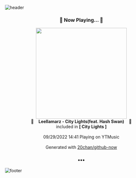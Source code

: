 ![header](https://capsule-render.vercel.app/api?type=wave&height=170&section=header&text=Hi.%20I'm%20SHIFT&fontColor=090707&fontAlignX=45&fontAlignY=65&fontSize=100)

<h3 align="center">🎵 Now Playing... 🎵</h3>
<p align="center">
  <a href="https://music.youtube.com/watch?v=RD-0SvXhIJg">
    <img width="300" src="https://lh3.googleusercontent.com/YGsuqdjUW0HvjUT-5rm8A903lTG7Ti6KnCu4U0wW8ziNHFgM2msHknvnzW6dGcO5lzG-gnZBoS-gbVR3">
  </a>
  <br>
  🎵&nbsp&nbsp&nbsp <b>Leellamarz - City Lights(feat. Hash Swan)</b> &nbsp&nbsp&nbsp🎵
  <br>
  included in <b>[ City Lights ]</b>
  
  <br />
  <br />
  09/29/2022 14:41 Playing on YTMusic
  <br />
  <br />
  Generated with <a href="https://github.com/20chan/github-now">20chan/github-now</a>
</p>

<h3 align="center">•••</h3>

![footer](https://capsule-render.vercel.app/api?type=wave&height=150&section=footer)
